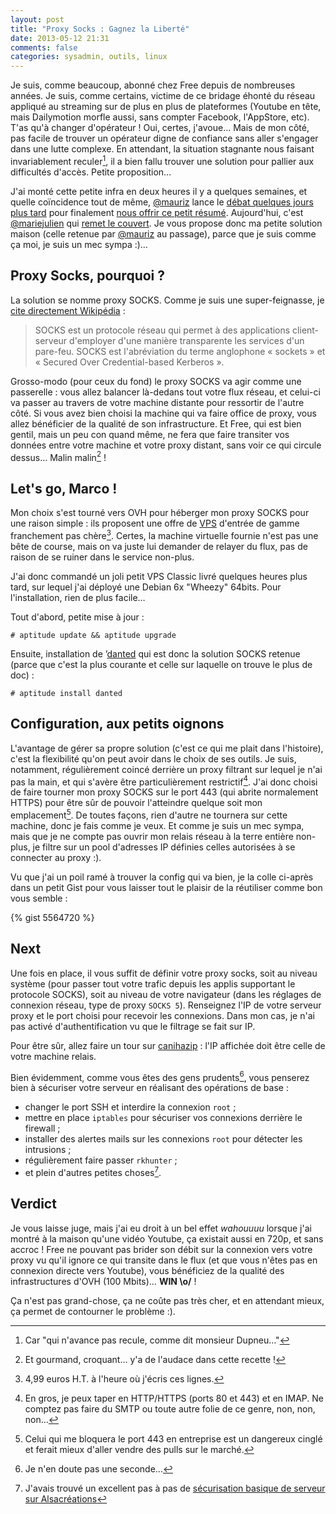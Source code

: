 ```yaml
---
layout: post
title: "Proxy Socks : Gagnez la Liberté"
date: 2013-05-12 21:31
comments: false
categories: sysadmin, outils, linux
---
```


Je suis, comme beaucoup, abonné chez Free depuis de nombreuses années. Je suis, comme certains, victime de ce bridage éhonté du réseau appliqué au streaming sur de plus en plus de plateformes (Youtube en tête, mais Dailymotion morfle aussi, sans compter Facebook, l'AppStore, etc). T'as qu'à changer d'opérateur ! Oui, certes, j'avoue… Mais de mon côté, pas facile de trouver un opérateur digne de confiance sans aller s'engager dans une lutte complexe. En attendant, la situation stagnante nous faisant invariablement reculer[^dupneu], il a bien fallu trouver une solution pour pallier aux difficultés d'accès. Petite proposition…

<!-- more -->

J'ai monté cette petite infra en deux heures il y a quelques semaines, et quelle coïncidence tout de même, [@mauriz] lance le [débat quelques jours plus tard] pour finalement [nous offrir ce petit résumé]. Aujourd'hui, c'est [@mariejulien] qui [remet le couvert]. Je vous propose donc ma petite solution maison (celle retenue par [@mauriz] au passage), parce que je suis comme ça moi, je suis un mec sympa :)…

## Proxy Socks, pourquoi ?

La solution se nomme proxy SOCKS. Comme je suis une super-feignasse, je [cite directement Wikipédia] :

> SOCKS est un protocole réseau qui permet à des applications client-serveur d'employer d'une manière transparente les services d'un pare-feu. SOCKS est l'abréviation du terme anglophone « sockets » et « Secured Over Credential-based Kerberos ».

Grosso-modo (pour ceux du fond) le proxy SOCKS va agir comme une passerelle : vous allez balancer là-dedans tout votre flux réseau, et celui-ci va passer au travers de votre machine distante pour ressortir de l'autre côté. Si vous avez bien choisi la machine qui va faire office de proxy, vous allez bénéficier de la qualité de son infrastructure. Et Free, qui est bien gentil, mais un peu con quand même, ne fera que faire transiter vos données entre votre machine et votre proxy distant, sans voir ce qui circule dessus… Malin malin[^malin] !

## Let's go, Marco !

Mon choix s'est tourné vers OVH pour héberger mon proxy SOCKS pour une raison simple : ils proposent une offre de [VPS] d'entrée de gamme franchement pas chère[^cheap]. Certes, la machine virtuelle fournie n'est pas une bête de course, mais on va juste lui demander de relayer du flux, pas de raison de se ruiner dans le service non-plus.

J'ai donc commandé un joli petit VPS Classic livré quelques heures plus tard, sur lequel j'ai déployé une Debian 6x "Wheezy" 64bits. Pour l'installation, rien de plus facile…

Tout d'abord, petite mise à jour :

	# aptitude update && aptitude upgrade

Ensuite, installation de ’[danted] qui est donc la solution SOCKS retenue (parce que c'est la plus courante et celle sur laquelle on trouve le plus de doc) :

	# aptitude install danted

## Configuration, aux petits oignons

L'avantage de gérer sa propre solution (c'est ce qui me plait dans l'histoire), c'est la flexibilité qu'on peut avoir dans le choix de ses outils. Je suis, notamment, régulièrement coincé derrière un proxy filtrant sur lequel je n'ai pas la main, et qui s'avère être particulièrement restrictif[^security]. J'ai donc choisi de faire tourner mon proxy SOCKS sur le port 443 (qui abrite normalement HTTPS) pour être sûr de pouvoir l'atteindre quelque soit mon emplacement[^meriletfou]. De toutes façons, rien d'autre ne tournera sur cette machine, donc je fais comme je veux. Et comme je suis un mec sympa, mais que je ne compte pas ouvrir mon relais réseau à la terre entière non-plus, je filtre sur un pool d'adresses IP définies celles autorisées à se connecter au proxy :).

Vu que j'ai un poil ramé à trouver la config qui va bien, je la colle ci-après dans un petit Gist pour vous laisser tout le plaisir de la réutiliser comme bon vous semble :

{% gist 5564720 %}

## Next

Une fois en place, il vous suffit de définir votre proxy socks, soit au niveau système (pour passer tout votre trafic depuis les applis supportant le protocole SOCKS), soit au niveau de votre navigateur (dans les réglages de connexion réseau, type de proxy `SOCKS 5`). Renseignez l'IP de votre serveur proxy et le port choisi pour recevoir les connexions. Dans mon cas, je n'ai pas activé d'authentification vu que le filtrage se fait sur IP.

Pour être sûr, allez faire un tour sur [canihazip] : l'IP affichée doit être celle de votre machine relais.

Bien évidemment, comme vous êtes des gens prudents[^prudence], vous penserez bien à sécuriser votre serveur en réalisant des opérations de base :

- changer le port SSH et interdire la connexion `root` ;
- mettre en place `iptables` pour sécuriser vos connexions derrière le firewall ;
- installer des alertes mails sur les connexions `root` pour détecter les intrusions ;
- régulièrement faire passer `rkhunter` ;
- et plein d'autres petites choses[^guidesecu].

## Verdict

Je vous laisse juge, mais j'ai eu droit à un bel effet _wahouuuu_ lorsque j'ai montré à la maison qu'une vidéo Youtube, ça existait aussi en 720p, et sans accroc ! Free ne pouvant pas brider son débit sur la connexion vers votre proxy vu qu'il ignore ce qui transite dans le flux (et que vous n'êtes pas en connexion directe vers Youtube), vous bénéficiez de la qualité des infrastructures d'OVH (100 Mbits)… **WIN \o/** !

Ça n'est pas grand-chose, ça ne coûte pas très cher, et en attendant mieux, ça permet de contourner le problème :).


[^dupneu]: Car "qui n'avance pas recule, comme dit monsieur Dupneu…"
[^malin]: Et gourmand, croquant… y'a de l'audace dans cette recette !
[^cheap]: 4,99 euros H.T. à l'heure où j'écris ces lignes.
[^security]: En gros, je peux taper en HTTP/HTTPS (ports 80 et 443) et en IMAP. Ne comptez pas faire du SMTP ou toute autre folie de ce genre, non, non, non…
[^meriletfou]: Celui qui me bloquera le port 443 en entreprise est un dangereux cinglé et ferait mieux d'aller vendre des pulls sur le marché.
[^prudence]: Je n'en doute pas une seconde…
[^guidesecu]: J'avais trouvé un excellent pas à pas de [sécurisation basique de serveur sur Alsacréations]


[@mauriz]: http://svay.com/
[débat quelques jours plus tard]: https://twitter.com/mauriz/status/322440068205772801
[nous offrir ce petit résumé]:http://svay.com/blog/quelles-solutions-pour-regarder-des-videos-youtube-sur-une-connexion-free-fr/
[@mariejulien]: http://www.mariejulien.com/
[remet le couvert]: https://twitter.com/mariejulien/status/333518024734822400
[cite directement Wikipédia]: http://fr.wikipedia.org/wiki/SOCKS
[VPS]: http://www.ovh.com/fr/vps/
[canihazip]: http://canihazip.com/
[sécurisation basique de serveur sur Alsacréations]: http://www.alsacreations.com/tuto/lire/622-Securite-firewall-iptables.html
[danted]: http://www.inet.no/dante/